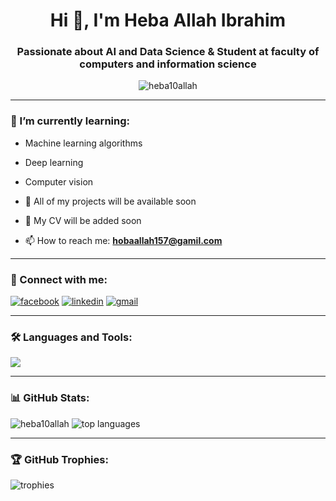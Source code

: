 <h1 align="center">Hi 👋, I'm Heba Allah Ibrahim</h1>
<h3 align="center">Passionate about AI and Data Science & Student at faculty of computers and information science</h3>

<p align="center">
  <img src="https://komarev.com/ghpvc/?username=heba10allah&label=Profile%20views&color=0e75b6&style=flat" alt="heba10allah" />
</p>

---

### 🌱 I’m currently learning:
- Machine learning algorithms  
- Deep learning  
- Computer vision  

- 📁 All of my projects will be available soon  
- 🧾 My CV will be added soon  
- 📫 How to reach me: **hobaallah157@gamil.com**

---

### 🔗 Connect with me:

<p align="left">
  <a href="https://www.facebook.com/share/15BepvN8Ne/" target="blank"><img src="https://img.shields.io/badge/Facebook-1877F2?logo=facebook&logoColor=white" alt="facebook" /></a>
  <a href="https://www.linkedin.com/in/hebaallah101159879/" target="blank"><img src="https://img.shields.io/badge/LinkedIn-0077B5?logo=linkedin&logoColor=white" alt="linkedin" /></a>
  <a href="mailto:hobaallah157@gamil.com" target="blank"><img src="https://img.shields.io/badge/Gmail-D14836?logo=gmail&logoColor=white" alt="gmail" /></a>
</p>

---

### 🛠️ Languages and Tools:

<p align="left">
  <img src="https://skillicons.dev/icons?i=python,jupyter,tensorflow,pytorch,html,css,mysql,github,vscode&theme=light" />
</p>

---

### 📊 GitHub Stats:

<p align="left">
  <img src="https://github-readme-stats.vercel.app/api?username=heba10allah&show_icons=true&theme=radical" alt="heba10allah" />
  <img src="https://github-readme-stats.vercel.app/api/top-langs/?username=heba10allah&layout=compact&theme=radical" alt="top languages" />
</p>

---

### 🏆 GitHub Trophies:

<p align="left">
  <img src="https://github-profile-trophy.vercel.app/?username=heba10allah&theme=dracula" alt="trophies" />
</p>

